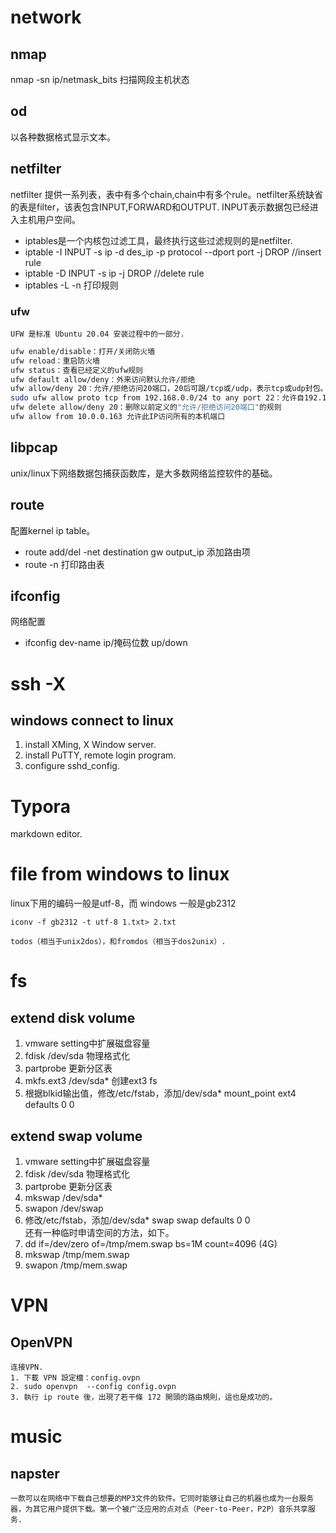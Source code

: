 # network  
## nmap  
nmap -sn ip/netmask_bits  扫描网段主机状态  

## od
  以各种数据格式显示文本。

## netfilter  
netfilter 提供一系列表，表中有多个chain,chain中有多个rule。netfilter系统缺省的表是filter，该表包含INPUT,FORWARD和OUTPUT.  INPUT表示数据包已经进入主机用户空间。

- iptables是一个内核包过滤工具，最终执行这些过滤规则的是netfilter.  
- iptable -I INPUT -s ip -d des_ip -p protocol --dport port -j DROP  //insert rule  
- iptable -D INPUT -s ip -j DROP  //delete rule
- iptables -L -n 打印规则

### ufw
	UFW 是标准 Ubuntu 20.04 安装过程中的一部分.
```sh
ufw enable/disable：打开/关闭防火墙
ufw reload：重启防火墙
ufw status：查看已经定义的ufw规则
ufw default allow/deny：外来访问默认允许/拒绝
ufw allow/deny 20：允许/拒绝访问20端口，20后可跟/tcp或/udp，表示tcp或udp封包。
sudo ufw allow proto tcp from 192.168.0.0/24 to any port 22：允许自192.168.0.0/24的tcp封包访问本机的22端口。
ufw delete allow/deny 20：删除以前定义的"允许/拒绝访问20端口"的规则
ufw allow from 10.0.0.163 允许此IP访问所有的本机端口
```
## libpcap
  unix/linux下网络数据包捕获函数库，是大多数网络监控软件的基础。

## route
配置kernel ip table。

- route add/del -net destination gw output_ip 添加路由项 
- route -n 打印路由表

## ifconfig
  网络配置
- ifconfig dev-name ip/掩码位数 up/down

# ssh -X  
## windows connect to linux  

1. install XMing, X Window server.  
2. install PuTTY, remote login program.  
3. configure sshd_config.  

# Typora  
markdown editor.  

# file from windows to linux  
linux下用的编码一般是utf-8，而 windows 一般是gb2312  
```
iconv -f gb2312 -t utf-8 1.txt> 2.txt
```
	todos（相当于unix2dos），和fromdos（相当于dos2unix）.

# fs  
## extend disk volume  
1. vmware setting中扩展磁盘容量  
2. fdisk /dev/sda 物理格式化  
3. partprobe 更新分区表  
4. mkfs.ext3 /dev/sda* 创建ext3 fs  
5. 根据blkid输出值，修改/etc/fstab，添加/dev/sda* mount_point ext4 defaults 0 0

## extend swap volume
1. vmware setting中扩展磁盘容量  
2. fdisk /dev/sda 物理格式化  
3. partprobe 更新分区表  
4. mkswap /dev/sda*
5. swapon /dev/swap
6. 修改/etc/fstab，添加/dev/sda* swap swap defaults 0 0  
还有一种临时申请空间的方法，如下。
1. dd if=/dev/zero of=/tmp/mem.swap bs=1M count=4096   (4G)
2. mkswap /tmp/mem.swap
3. swapon /tmp/mem.swap

# VPN
## OpenVPN
	连接VPN.
	1. 下載 VPN 設定檔：config.ovpn
	2. sudo openvpn  --config config.ovpn 
	3. 執行 ip route 後，出現了若干條 172 開頭的路由規則，這也是成功的。

# music
## napster
	一款可以在网络中下载自己想要的MP3文件的软件。它同时能够让自己的机器也成为一台服务器，为其它用户提供下载。第一个被广泛应用的点对点（Peer-to-Peer，P2P）音乐共享服务.